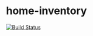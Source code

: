 home-inventory
==============
[![Build Status](https://travis-ci.org/DSRoden/home-inventory.svg?branch=master)](https://travis-ci.org/DSRoden/home-inventory)
